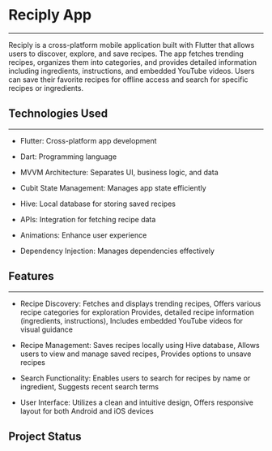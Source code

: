 <h1>Reciply App</h1>
<hr><p>Reciply is a cross-platform mobile application built with Flutter that allows users to discover, explore, and save recipes. The app fetches trending recipes, organizes them into categories, and provides detailed information including ingredients, instructions, and embedded YouTube videos. Users can save their favorite recipes for offline access and search for specific recipes or ingredients.</p><h2>Technologies Used</h2>
<hr><ul>
<li>Flutter: Cross-platform app development</li>
</ul><ul>
<li>Dart: Programming language</li>
</ul><ul>
<li>MVVM Architecture: Separates UI, business logic, and data</li>
</ul><ul>
<li>Cubit State Management: Manages app state efficiently</li>
</ul><ul>
<li>Hive: Local database for storing saved recipes</li>
</ul><ul>
<li>APIs: Integration for fetching recipe data</li>
</ul><ul>
<li>Animations: Enhance user experience</li>
</ul><ul>
<li>Dependency Injection: Manages dependencies effectively</li>
</ul><h2>Features</h2>
<hr><ul>
<li>Recipe Discovery: Fetches and displays trending recipes, Offers various recipe categories for exploration Provides, detailed recipe information (ingredients, instructions), Includes embedded YouTube videos for visual guidance</li>
</ul><ul>
<li>Recipe Management: Saves recipes locally using Hive database, Allows users to view and manage saved recipes, Provides options to unsave recipes</li>
</ul><ul>
<li>Search Functionality: Enables users to search for recipes by name or ingredient, Suggests recent search terms</li>
</ul><ul>
<li>User Interface: Utilizes a clean and intuitive design, Offers responsive layout for both Android and iOS devices</li>
</ul><h2>Project Status</h2>
